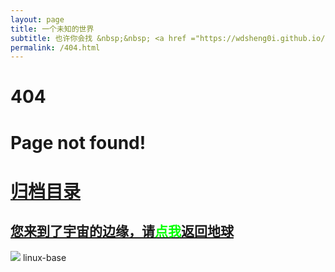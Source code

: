 ```yaml
---
layout: page
title: 一个未知的世界
subtitle: 也许你会找 &nbsp;&nbsp; <a href ="https://wdsheng0i.github.io/jvm.html">JVM</a>&nbsp;&nbsp; <a href ="https://wdsheng0i.github.io/spring-boot.html">Spring Boot</a>&nbsp;&nbsp; <a href ="https://wdsheng0i.github.io/spring-cloud.html">Spring Cloud</a>
permalink: /404.html
---
```


# 404

# Page not found! 

<h1><a href ="https://wdsheng0i.github.io/archives.html">归档目录</a></h1>

<h2><a href="https://wdsheng0i.github.io/archives.html">您来到了宇宙的边缘，请<span style="color:#00FF00">点我</span>返回地球 </a></h2>  

![](https://wdsheng0i.github.io/assets/images/404-bg.jpg)
linux-base